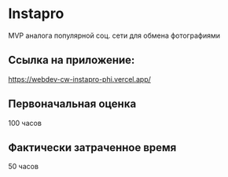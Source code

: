 # Instapro

MVP аналога популярной соц. сети для обмена фотографиями

## Ссылка на приложение:

https://webdev-cw-instapro-phi.vercel.app/

## Первоначальная оценка

100 часов

## Фактически затраченное время

50 часов

